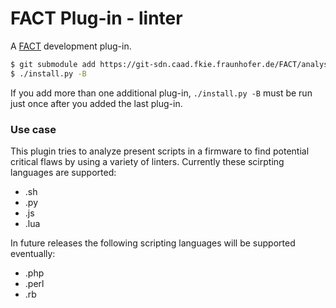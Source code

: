 # FACT Plug-in - linter

A [FACT](https://github.com/fkie-cad/FACT_core) development plug-in.

```sh
$ git submodule add https://git-sdn.caad.fkie.fraunhofer.de/FACT/analysis_plugin/linter.git src/plugins/analysis/linter
$ ./install.py -B
``` 

If you add more than one additional plug-in, ```./install.py -B``` must be run just once after you added the last plug-in.


### Use case

This plugin tries to analyze present scripts in a firmware to find potential critical flaws by using a variety of linters.
Currently these scirpting languages are supported:

 * .sh
 * .py
 * .js
 * .lua

In future releases the following scripting languages will be supported eventually:

 * .php
 * .perl
 * .rb


